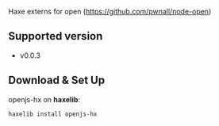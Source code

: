 Haxe externs for open (https://github.com/pwnall/node-open)

## Supported version
- v0.0.3

## Download & Set Up
openjs-hx on **haxelib**:
```
haxelib install openjs-hx
```